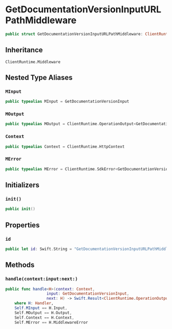 # GetDocumentationVersionInputURLPathMiddleware

``` swift
public struct GetDocumentationVersionInputURLPathMiddleware: ClientRuntime.Middleware 
```

## Inheritance

`ClientRuntime.Middleware`

## Nested Type Aliases

### `MInput`

``` swift
public typealias MInput = GetDocumentationVersionInput
```

### `MOutput`

``` swift
public typealias MOutput = ClientRuntime.OperationOutput<GetDocumentationVersionOutputResponse>
```

### `Context`

``` swift
public typealias Context = ClientRuntime.HttpContext
```

### `MError`

``` swift
public typealias MError = ClientRuntime.SdkError<GetDocumentationVersionOutputError>
```

## Initializers

### `init()`

``` swift
public init() 
```

## Properties

### `id`

``` swift
public let id: Swift.String = "GetDocumentationVersionInputURLPathMiddleware"
```

## Methods

### `handle(context:input:next:)`

``` swift
public func handle<H>(context: Context,
                  input: GetDocumentationVersionInput,
                  next: H) -> Swift.Result<ClientRuntime.OperationOutput<GetDocumentationVersionOutputResponse>, MError>
    where H: Handler,
    Self.MInput == H.Input,
    Self.MOutput == H.Output,
    Self.Context == H.Context,
    Self.MError == H.MiddlewareError
```
